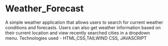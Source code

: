 # Weather_Forecast
A simple weather application that allows users to search for current weather conditions and forecasts. Users can also get weather information based on their current location and view recently searched cities in a dropdown menu. Technologies used - HTML,CSS,TAILWIND CSS, JAVASCRIPT
